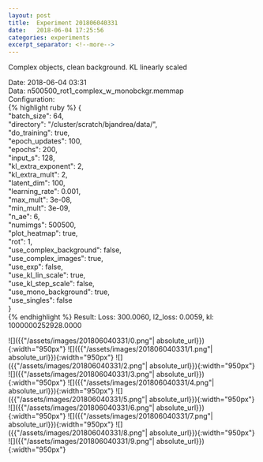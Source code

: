 ```yaml
---
layout: post
title:  Experiment 201806040331
date:   2018-06-04 17:25:56
categories: experiments
excerpt_separator: <!--more-->
---
```

Complex objects, clean background. KL linearly scaled  

 <!--more-->
Date: 2018-06-04 03:31  
Data: n500500_rot1_complex_w_monobckgr.memmap  
Configuration:   
{% highlight ruby %}
{  
    "batch_size": 64,   
    "directory": "/cluster/scratch/bjandrea/data/",   
    "do_training": true,   
    "epoch_updates": 100,   
    "epochs": 200,   
    "input_s": 128,   
    "kl_extra_exponent": 2,   
    "kl_extra_mult": 2,   
    "latent_dim": 100,   
    "learning_rate": 0.001,   
    "max_mult": 3e-08,   
    "min_mult": 3e-09,   
    "n_ae": 6,   
    "numimgs": 500500,   
    "plot_heatmap": true,   
    "rot": 1,   
    "use_complex_background": false,   
    "use_complex_images": true,   
    "use_exp": false,   
    "use_kl_lin_scale": true,   
    "use_kl_step_scale": false,   
    "use_mono_background": true,   
    "use_singles": false  
}  
{% endhighlight %}
Result: Loss: 300.0060, l2_loss: 0.0059, kl: 1000000252928.0000  

![]({{"/assets/images/201806040331/0.png"| absolute_url}}){:width="950px"}
![]({{"/assets/images/201806040331/1.png"| absolute_url}}){:width="950px"}
![]({{"/assets/images/201806040331/2.png"| absolute_url}}){:width="950px"}
![]({{"/assets/images/201806040331/3.png"| absolute_url}}){:width="950px"}
![]({{"/assets/images/201806040331/4.png"| absolute_url}}){:width="950px"}
![]({{"/assets/images/201806040331/5.png"| absolute_url}}){:width="950px"}
![]({{"/assets/images/201806040331/6.png"| absolute_url}}){:width="950px"}
![]({{"/assets/images/201806040331/7.png"| absolute_url}}){:width="950px"}
![]({{"/assets/images/201806040331/8.png"| absolute_url}}){:width="950px"}
![]({{"/assets/images/201806040331/9.png"| absolute_url}}){:width="950px"}
